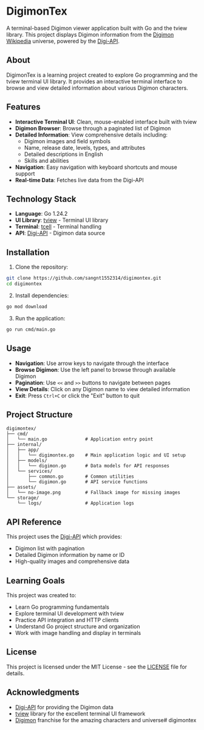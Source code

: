 # DigimonTex

A terminal-based Digimon viewer application built with Go and the tview library. This project displays Digimon information from the [Digimon Wikipedia](https://en.wikipedia.org/wiki/Digimon) universe, powered by the [Digi-API](https://digi-api.com/).

## About

DigimonTex is a learning project created to explore Go programming and the tview terminal UI library. It provides an interactive terminal interface to browse and view detailed information about various Digimon characters.

## Features

- **Interactive Terminal UI**: Clean, mouse-enabled interface built with tview
- **Digimon Browser**: Browse through a paginated list of Digimon
- **Detailed Information**: View comprehensive details including:
  - Digimon images and field symbols
  - Name, release date, levels, types, and attributes
  - Detailed descriptions in English
  - Skills and abilities
- **Navigation**: Easy navigation with keyboard shortcuts and mouse support
- **Real-time Data**: Fetches live data from the Digi-API

## Technology Stack

- **Language**: Go 1.24.2
- **UI Library**: [tview](https://github.com/rivo/tview) - Terminal UI library
- **Terminal**: [tcell](https://github.com/gdamore/tcell) - Terminal handling
- **API**: [Digi-API](https://digi-api.com/) - Digimon data source

## Installation

1. Clone the repository:
```bash
git clone https://github.com/sangnt1552314/digimontex.git
cd digimontex
```

2. Install dependencies:
```bash
go mod download
```

3. Run the application:
```bash
go run cmd/main.go
```

## Usage

- **Navigation**: Use arrow keys to navigate through the interface
- **Browse Digimon**: Use the left panel to browse through available Digimon
- **Pagination**: Use `<<` and `>>` buttons to navigate between pages
- **View Details**: Click on any Digimon name to view detailed information
- **Exit**: Press `Ctrl+C` or click the "Exit" button to quit

## Project Structure

```
digimontex/
├── cmd/
│   └── main.go              # Application entry point
├── internal/
│   ├── app/
│   │   └── digimontex.go    # Main application logic and UI setup
│   ├── models/
│   │   └── digimon.go       # Data models for API responses
│   └── services/
│       ├── common.go        # Common utilities
│       └── digimon.go       # API service functions
├── assets/
│   └── no-image.png         # Fallback image for missing images
└── storage/
    └── logs/                # Application logs
```

## API Reference

This project uses the [Digi-API](https://digi-api.com/api/v1/) which provides:
- Digimon list with pagination
- Detailed Digimon information by name or ID
- High-quality images and comprehensive data

## Learning Goals

This project was created to:
- Learn Go programming fundamentals
- Explore terminal UI development with tview
- Practice API integration and HTTP clients
- Understand Go project structure and organization
- Work with image handling and display in terminals

## License

This project is licensed under the MIT License - see the [LICENSE](LICENSE) file for details.

## Acknowledgments

- [Digi-API](https://digi-api.com/) for providing the Digimon data
- [tview](https://github.com/rivo/tview) library for the excellent terminal UI framework
- [Digimon](https://en.wikipedia.org/wiki/Digimon) franchise for the amazing characters and universe# digimontex